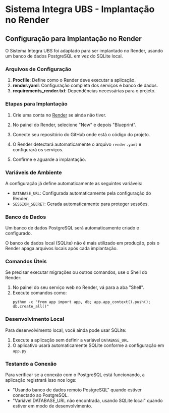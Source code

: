 # Sistema Integra UBS - Implantação no Render

## Configuração para Implantação no Render

O Sistema Integra UBS foi adaptado para ser implantado no Render, usando um banco de dados PostgreSQL em vez do SQLite local.

### Arquivos de Configuração

1. **Procfile**: Define como o Render deve executar a aplicação.
2. **render.yaml**: Configuração completa dos serviços e banco de dados.
3. **requirements_render.txt**: Dependências necessárias para o projeto.

### Etapas para Implantação

1. Crie uma conta no [Render](https://render.com/) se ainda não tiver.

2. No painel do Render, selecione "New" e depois "Blueprint".

3. Conecte seu repositório do GitHub onde está o código do projeto.

4. O Render detectará automaticamente o arquivo `render.yaml` e configurará os serviços.

5. Confirme e aguarde a implantação.

### Variáveis de Ambiente

A configuração já define automaticamente as seguintes variáveis:

- `DATABASE_URL`: Configurada automaticamente pela configuração do Render.
- `SESSION_SECRET`: Gerada automaticamente para proteger sessões.

### Banco de Dados

Um banco de dados PostgreSQL será automaticamente criado e configurado.

O banco de dados local (SQLite) não é mais utilizado em produção, pois o Render apaga arquivos locais após cada implantação.

### Comandos Úteis

Se precisar executar migrações ou outros comandos, use o Shell do Render:

1. No painel do seu serviço web no Render, vá para a aba "Shell".
2. Execute comandos como:
   ```
   python -c "from app import app, db; app.app_context().push(); db.create_all()"
   ```

### Desenvolvimento Local

Para desenvolvimento local, você ainda pode usar SQLite:

1. Execute a aplicação sem definir a variável `DATABASE_URL`
2. O aplicativo usará automaticamente SQLite conforme a configuração em `app.py`

### Testando a Conexão

Para verificar se a conexão com o PostgreSQL está funcionando, a aplicação registrará isso nos logs:
- "Usando banco de dados remoto PostgreSQL" quando estiver conectado ao PostgreSQL.
- "Variável DATABASE_URL não encontrada, usando SQLite local" quando estiver em modo de desenvolvimento.
